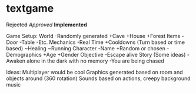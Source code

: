 # textgame

~~Rejected~~
*Approved*
**Implemented**

Game Setup:
World
    -Randomly generated
        +Cave
        +House
        +Forest
Items
    -Door
    -Table
    -Etc.
Mechanics
    -Real Time
        +Cooldowns (Turn based or time based)
            ~Healing
            ~Running
Character
    -Name
        +Random or chosen
    -Demographics
        +Age
        +Gender
Objective
    -Escape alive
Story (Some ideas)
    -Awaken alone in the dark with no memory
    -You are being chased

Ideas:
Multiplayer would be cool
Graphics generated based on room and objects around (360 rotation)
Sounds based on actions, creepy background music
